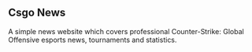 ## Csgo News

A simple news website which covers professional Counter-Strike: Global Offensive esports news, tournaments and statistics.
